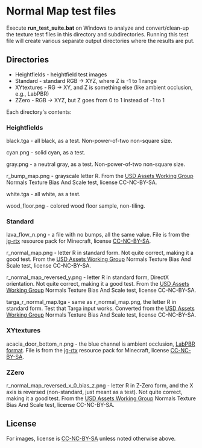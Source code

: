 # Normal Map test files

Execute **run_test_suite.bat** on Windows to analyze and convert/clean-up the texture test files in this directory and subdirectories. Running this test file will create various separate output directories where the results are put.

## Directories
* Heightfields - heightfield test images
* Standard - standard RGB -> XYZ, where Z is -1 to 1 range
* XYtextures - RG -> XY, and Z is something else (like ambient occlusion, e.g., LabPBR)
* ZZero - RGB -> XYZ, but Z goes from 0 to 1 instead of -1 to 1

Each directory's contents:

### Heightfields

black.tga - all black, as a test. Non-power-of-two non-square size.

cyan.png - solid cyan, as a test.

gray.png - a neutral gray, as a test. Non-power-of-two non-square size.

r_bump_map.png - grayscale letter R. From the [USD Assets Working Group](https://github.com/usd-wg/assets/tree/main/test_assets/NormalsTextureBiasAndScale) Normals Texture Bias And Scale test, license CC-NC-BY-SA.

white.tga - all white, as a test.

wood_floor.png - colored wood floor sample, non-tiling. 

### Standard

lava_flow_n.png - a file with no bumps, all the same value. File is from the [jg-rtx](https://github.com/jasonjgardner/jg-rtx) resource pack for Minecraft, license [CC-NC-BY-SA](https://github.com/jasonjgardner/jg-rtx/blob/main/LICENSE).

r_normal_map.png - letter R in standard form. Not quite correct, making it a good test. From the [USD Assets Working Group](https://github.com/usd-wg/assets/tree/main/test_assets/NormalsTextureBiasAndScale) Normals Texture Bias And Scale test, license CC-NC-BY-SA.

r_normal_map_reversed_y.png - letter R in standard form, DirectX orientation. Not quite correct, making it a good test. From the [USD Assets Working Group](https://github.com/usd-wg/assets/tree/main/test_assets/NormalsTextureBiasAndScale) Normals Texture Bias And Scale test, license CC-NC-BY-SA.

targa_r_normal_map.tga - same as r_normal_map.png, the letter R in standard form. Test that Targa input works. Converted from the [USD Assets Working Group](https://github.com/usd-wg/assets/tree/main/test_assets/NormalsTextureBiasAndScale) Normals Texture Bias And Scale test, license CC-NC-BY-SA.

### XYtextures

acacia_door_bottom_n.png - the blue channel is ambient occlusion, [LabPBR format](https://shaderlabs.org/wiki/LabPBR_Material_Standard). File is from the [jg-rtx](https://github.com/jasonjgardner/jg-rtx) resource pack for Minecraft, license [CC-NC-BY-SA](https://github.com/jasonjgardner/jg-rtx/blob/main/LICENSE).

### ZZero

r_normal_map_reversed_x_0_bias_z.png - letter R in Z-Zero form, and the X axis is reversed (non-standard, just meant as a test). Not quite correct, making it a good test. From the [USD Assets Working Group](https://github.com/usd-wg/assets/tree/main/test_assets/NormalsTextureBiasAndScale) Normals Texture Bias And Scale test, license CC-NC-BY-SA.

## License

For images, license is [CC-NC-BY-SA](https://github.com/erich666/NormalTextureProcessor/test_files/LICENSE) unless noted otherwise above.
